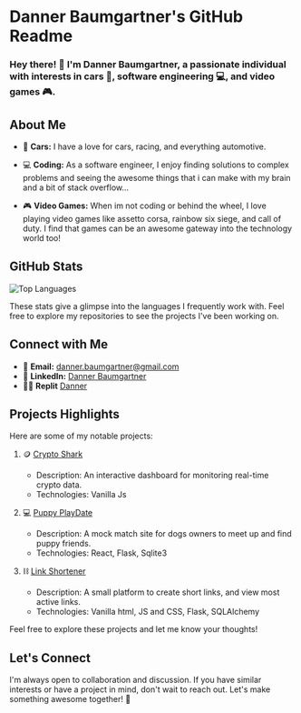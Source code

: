 # Danner Baumgartner's GitHub Readme

### Hey there! 👋 I'm Danner Baumgartner, a passionate individual with interests in cars 🚗, software engineering 💻, and video games 🎮.

## About Me
- 🚗 **Cars:** I have a love for cars, racing, and everything automotive.

- 💻 **Coding:** As a software engineer, I enjoy finding solutions to complex problems and seeing the awesome things that i can make with my brain and a bit of stack overflow... 

- 🎮 **Video Games:** When im not coding or behind the wheel, I love playing video games like assetto corsa, rainbow six siege, and call of duty. I find that games can be an awesome gateway into the technology world too!

## GitHub Stats
![Top Languages](https://github-readme-stats.vercel.app/api/top-langs/?username=dader34&layout=compact&langs_count=6&theme=dark)

These stats give a glimpse into the languages I frequently work with. Feel free to explore my repositories to see the projects I've been working on.

## Connect with Me
- 📧 **Email:** [danner.baumgartner@gmail.com](mailto:danner.baumgartner@gmail.com)
- 💼 **LinkedIn:** [Danner Baumgartner](www.linkedin.com/in/danner-baumgartner-a2a461254)
- 👨‍💻 **Replit** [Danner](https://replit.com/@Danner)

## Projects Highlights
Here are some of my notable projects:

1. 🪙 [Crypto Shark](https://dader34.github.io/phase-1-project/)
   - Description: An interactive dashboard for monitoring real-time crypto data.
   - Technologies: Vanilla Js

2. 💻 [Puppy PlayDate](https://dader34.github.io/puppyPlayDateDB/)
   - Description: A mock match site for dogs owners to meet up and find puppy friends.
   - Technologies: React, Flask, Sqlite3

3. ⛓️ [Link Shortener](https://short.danner.repl.co/)
   - Description: A small platform to create short links, and view most active links.
   - Technologies: Vanilla html, JS and CSS, Flask, SQLAlchemy

Feel free to explore these projects and let me know your thoughts!

## Let's Connect
I'm always open to collaboration and discussion. If you have similar interests or have a project in mind, don't wait to reach out. Let's make something awesome together! 🚀
